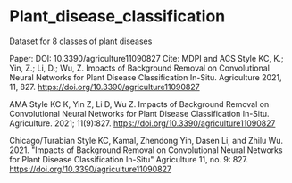 # Plant_disease_classification
Dataset for 8 classes of plant diseases

Paper: DOI: 10.3390/agriculture11090827
Cite: 
MDPI and ACS Style
KC, K.; Yin, Z.; Li, D.; Wu, Z. Impacts of Background Removal on Convolutional Neural Networks for Plant Disease Classification In-Situ. Agriculture 2021, 11, 827. https://doi.org/10.3390/agriculture11090827

AMA Style
KC K, Yin Z, Li D, Wu Z. Impacts of Background Removal on Convolutional Neural Networks for Plant Disease Classification In-Situ. Agriculture. 2021; 11(9):827. https://doi.org/10.3390/agriculture11090827

Chicago/Turabian Style
KC, Kamal, Zhendong Yin, Dasen Li, and Zhilu Wu. 2021. "Impacts of Background Removal on Convolutional Neural Networks for Plant Disease Classification In-Situ" Agriculture 11, no. 9: 827. https://doi.org/10.3390/agriculture11090827
